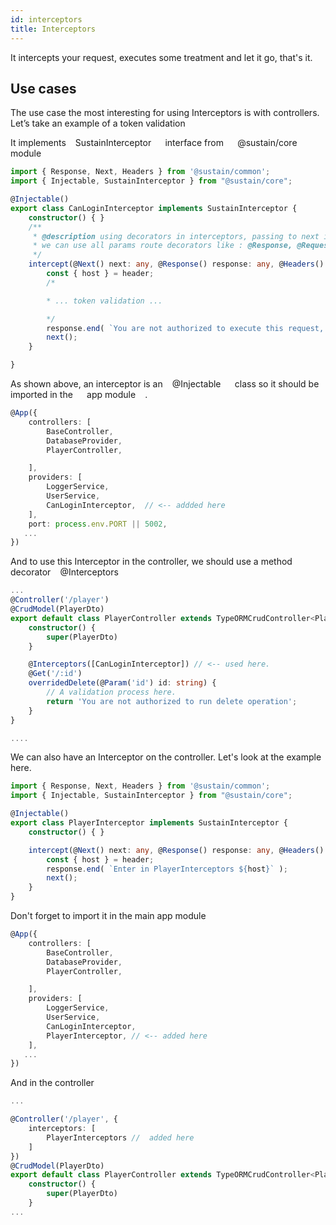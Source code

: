 ```yaml
---
id: interceptors
title: Interceptors
---
```


It intercepts your request, executes some treatment and let it go, that's it.

## Use cases

The use case the most interesting for using Interceptors is with controllers. Let’s take an example of a token validation

It implements ` ` SustainInterceptor `  ` interface from `  ` @sustain/core ` ` module

``` typescript
import { Response, Next, Headers } from '@sustain/common';
import { Injectable, SustainInterceptor } from "@sustain/core";

@Injectable()
export class CanLoginInterceptor implements SustainInterceptor {
    constructor() { }
    /**
     * @description using decorators in interceptors, passing to next interceptor or route handler function with @Next
     * we can use all params route decorators like : @Response, @Request, @Session, @Params, @Files ....
     */
    intercept(@Next() next: any, @Response() response: any, @Headers() header: any) {
        const { host } = header;
        /*

        * ... token validation ...

        */
        response.end( `You are not authorized to execute this request, ${host}` );
        next();
    }

}
```

As shown above, an interceptor is an ` ` @Injectable `  ` class so it should be imported in the `  ` app module ` ` .

``` typescript
@App({
    controllers: [
        BaseController,
        DatabaseProvider,
        PlayerController,

    ],
    providers: [
        LoggerService,
        UserService,
        CanLoginInterceptor,  // <-- addded here
    ],
    port: process.env.PORT || 5002,
   ...
})
```

And to use this Interceptor in the controller, we should use a method decorator ` ` @Interceptors ` `

``` typescript
...
@Controller('/player')
@CrudModel(PlayerDto)
export default class PlayerController extends TypeORMCrudController<PlayerDto> {
    constructor() {
        super(PlayerDto)
    }

    @Interceptors([CanLoginInterceptor]) // <-- used here.
    @Get('/:id')
    overridedDelete(@Param('id') id: string) {
        // A validation process here.
        return 'You are not authorized to run delete operation';
    }
}

....
```

We can also have an Interceptor on the controller. 
Let's look at the example here.

``` typescript
import { Response, Next, Headers } from '@sustain/common';
import { Injectable, SustainInterceptor } from "@sustain/core";

@Injectable()
export class PlayerInterceptor implements SustainInterceptor {
    constructor() { }

    intercept(@Next() next: any, @Response() response: any, @Headers() header: any) {
        const { host } = header;
        response.end( `Enter in PlayerInterceptors ${host}` );
        next();
    }
}
```

Don't forget to import it in the main app module

``` typescript
@App({
    controllers: [
        BaseController,
        DatabaseProvider,
        PlayerController,

    ],
    providers: [
        LoggerService,
        UserService,
        CanLoginInterceptor,  
        PlayerInterceptor, // <-- added here
    ],
   ...
})
```

And in the controller 

``` typescript
...

@Controller('/player', {
    interceptors: [
        PlayerInterceptors //  added here
    ]
})
@CrudModel(PlayerDto)
export default class PlayerController extends TypeORMCrudController<PlayerDto> {
    constructor() {
        super(PlayerDto)
    }
...
```

